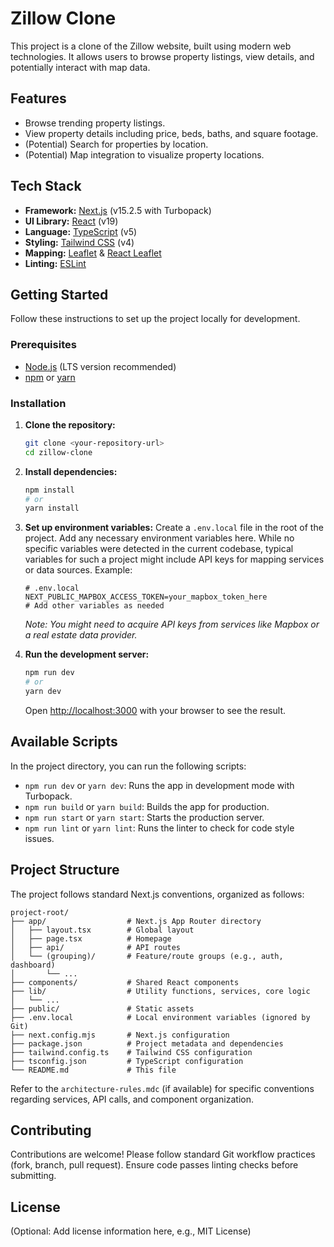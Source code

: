 # Zillow Clone

This project is a clone of the Zillow website, built using modern web technologies. It allows users to browse property listings, view details, and potentially interact with map data.

## Features

*   Browse trending property listings.
*   View property details including price, beds, baths, and square footage.
*   (Potential) Search for properties by location.
*   (Potential) Map integration to visualize property locations.

## Tech Stack

*   **Framework:** [Next.js](https://nextjs.org/) (v15.2.5 with Turbopack)
*   **UI Library:** [React](https://reactjs.org/) (v19)
*   **Language:** [TypeScript](https://www.typescriptlang.org/) (v5)
*   **Styling:** [Tailwind CSS](https://tailwindcss.com/) (v4)
*   **Mapping:** [Leaflet](https://leafletjs.com/) & [React Leaflet](https://react-leaflet.js.org/)
*   **Linting:** [ESLint](https://eslint.org/)

## Getting Started

Follow these instructions to set up the project locally for development.

### Prerequisites

*   [Node.js](https://nodejs.org/) (LTS version recommended)
*   [npm](https://www.npmjs.com/) or [yarn](https://yarnpkg.com/)

### Installation

1.  **Clone the repository:**
    ```bash
    git clone <your-repository-url>
    cd zillow-clone
    ```

2.  **Install dependencies:**
    ```bash
    npm install
    # or
    yarn install
    ```

3.  **Set up environment variables:**
    Create a `.env.local` file in the root of the project. Add any necessary environment variables here. While no specific variables were detected in the current codebase, typical variables for such a project might include API keys for mapping services or data sources. Example:
    ```plaintext
    # .env.local
    NEXT_PUBLIC_MAPBOX_ACCESS_TOKEN=your_mapbox_token_here
    # Add other variables as needed
    ```
    *Note: You might need to acquire API keys from services like Mapbox or a real estate data provider.*

4.  **Run the development server:**
    ```bash
    npm run dev
    # or
    yarn dev
    ```
    Open [http://localhost:3000](http://localhost:3000) with your browser to see the result.

## Available Scripts

In the project directory, you can run the following scripts:

*   `npm run dev` or `yarn dev`: Runs the app in development mode with Turbopack.
*   `npm run build` or `yarn build`: Builds the app for production.
*   `npm run start` or `yarn start`: Starts the production server.
*   `npm run lint` or `yarn lint`: Runs the linter to check for code style issues.

## Project Structure

The project follows standard Next.js conventions, organized as follows:

```
project-root/
├── app/                  # Next.js App Router directory
│   ├── layout.tsx        # Global layout
│   ├── page.tsx          # Homepage
│   ├── api/              # API routes
│   └── (grouping)/       # Feature/route groups (e.g., auth, dashboard)
│       └── ...
├── components/           # Shared React components
├── lib/                  # Utility functions, services, core logic
│   └── ...
├── public/               # Static assets
├── .env.local            # Local environment variables (ignored by Git)
├── next.config.mjs       # Next.js configuration
├── package.json          # Project metadata and dependencies
├── tailwind.config.ts    # Tailwind CSS configuration
├── tsconfig.json         # TypeScript configuration
└── README.md             # This file
```

Refer to the `architecture-rules.mdc` (if available) for specific conventions regarding services, API calls, and component organization.

## Contributing

Contributions are welcome! Please follow standard Git workflow practices (fork, branch, pull request). Ensure code passes linting checks before submitting.

## License

(Optional: Add license information here, e.g., MIT License)
